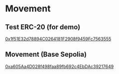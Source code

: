 # Movement

## Test ERC-20 (for demo)

[0x1f51E32d78894C0264181F2908f9459Fc7563555](https://sepolia.basescan.org/0x1f51E32d78894C0264181F2908f9459Fc7563555)

## Movement (Base Sepolia)

[0xa605Aa4D028f498faa89fb692c4EbDAc39217649](https://sepolia.basescan.org/0xa605Aa4D028f498faa89fb692c4EbDAc39217649)
